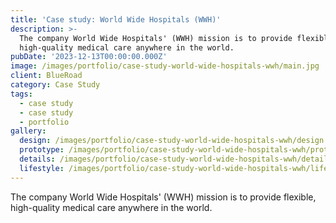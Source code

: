 ```yaml
---
title: 'Case study: World Wide Hospitals (WWH)'
description: >-
  The company World Wide Hospitals' (WWH) mission is to provide flexible,
  high-quality medical care anywhere in the world.
pubDate: '2023-12-13T00:00:00.000Z'
image: /images/portfolio/case-study-world-wide-hospitals-wwh/main.jpg
client: BlueRoad
category: Case Study
tags:
  - case study
  - case study
  - portfolio
gallery:
  design: /images/portfolio/case-study-world-wide-hospitals-wwh/design.jpg
  prototype: /images/portfolio/case-study-world-wide-hospitals-wwh/prototype.jpg
  details: /images/portfolio/case-study-world-wide-hospitals-wwh/details.jpg
  lifestyle: /images/portfolio/case-study-world-wide-hospitals-wwh/lifestyle.jpg
---
```


The company World Wide Hospitals' (WWH) mission is to provide flexible, high-quality medical care anywhere in the world.
